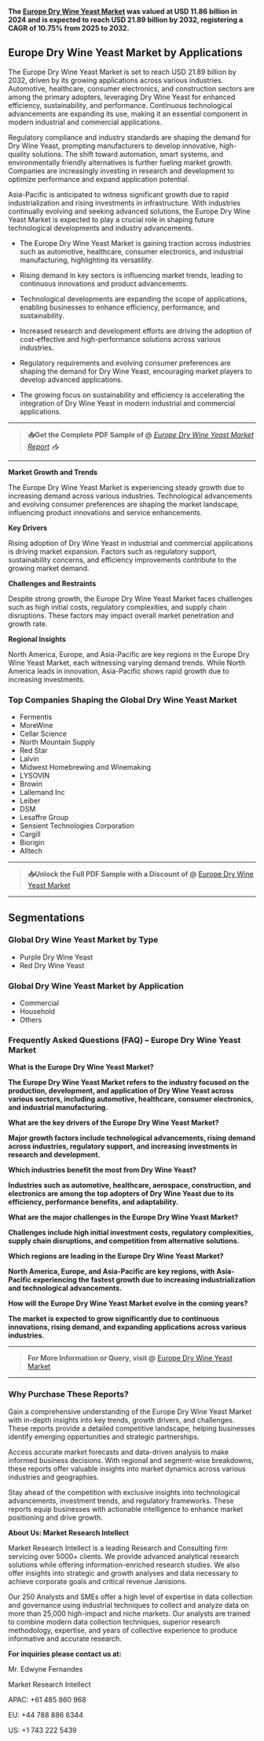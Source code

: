<p><strong>The <a href="https://www.marketresearchintellect.com/download-sample/?rid=1045515&amp;utm_source=Pulse-April-Europe&amp;utm_medium=852">Europe Dry Wine Yeast Market</a> was valued at USD 11.86 billion in 2024 and is expected to reach USD 21.89 billion by 2032, registering a CAGR of 10.75% from 2025 to 2032.</strong></p><h2>Europe Dry Wine Yeast Market by Applications&nbsp;</h2><p><p>The Europe Dry Wine Yeast Market is set to reach USD 21.89 billion by 2032, driven by its growing applications across various industries. Automotive, healthcare, consumer electronics, and construction sectors are among the primary adopters, leveraging Dry Wine Yeast for enhanced efficiency, sustainability, and performance. Continuous technological advancements are expanding its use, making it an essential component in modern industrial and commercial applications.</p><p>Regulatory compliance and industry standards are shaping the demand for Dry Wine Yeast, prompting manufacturers to develop innovative, high-quality solutions. The shift toward automation, smart systems, and environmentally friendly alternatives is further fueling market growth. Companies are increasingly investing in research and development to optimize performance and expand application potential.</p><p>Asia-Pacific is anticipated to witness significant growth due to rapid industrialization and rising investments in infrastructure. With industries continually evolving and seeking advanced solutions, the Europe Dry Wine Yeast Market is expected to play a crucial role in shaping future technological developments and industry advancements.</p></p><ul><li><p>The Europe Dry Wine Yeast Market is gaining traction across industries such as automotive, healthcare, consumer electronics, and industrial manufacturing, highlighting its versatility.</p></li><li><p>Rising demand in key sectors is influencing market trends, leading to continuous innovations and product advancements.</p></li><li><p>Technological developments are expanding the scope of applications, enabling businesses to enhance efficiency, performance, and sustainability.</p></li><li><p>Increased research and development efforts are driving the adoption of cost-effective and high-performance solutions across various industries.</p></li><li><p>Regulatory requirements and evolving consumer preferences are shaping the demand for Dry Wine Yeast, encouraging market players to develop advanced applications.</p></li><li><p>The growing focus on sustainability and efficiency is accelerating the integration of Dry Wine Yeast in modern industrial and commercial applications.</p></li></ul><hr /><blockquote><p><strong><span class="font-[700]">📥Get the Complete PDF Sample of @ </span></strong><em><span class="font-[700]"><a href="https://www.marketresearchintellect.com/download-sample/?rid=1045515&amp;utm_source=Pulse-April-Europe&amp;utm_medium=852" target="_blank" data-tracking-control-name="article-ssr-frontend-pulse_little-text-block" data-tracking-will-navigate="" data-test-link="">Europe Dry Wine Yeast Market Report</a>&nbsp;📥</span></em></p></blockquote><hr /><p class="" data-start="77" data-end="360"><strong data-start="77" data-end="105">Market Growth and Trends</strong></p><p class="" data-start="77" data-end="360">The Europe Dry Wine Yeast Market is experiencing steady growth due to increasing demand across various industries. Technological advancements and evolving consumer preferences are shaping the market landscape, influencing product innovations and service enhancements.</p><p class="" data-start="362" data-end="606"><strong data-start="362" data-end="377">Key Drivers</strong></p><p class="" data-start="362" data-end="606">Rising adoption of Dry Wine Yeast in industrial and commercial applications is driving market expansion. Factors such as regulatory support, sustainability concerns, and efficiency improvements contribute to the growing market demand.</p><p class="" data-start="608" data-end="849"><strong data-start="608" data-end="637">Challenges and Restraints</strong></p><p class="" data-start="608" data-end="849">Despite strong growth, the Europe Dry Wine Yeast Market faces challenges such as high initial costs, regulatory complexities, and supply chain disruptions. These factors may impact overall market penetration and growth rate.</p><p class="" data-start="851" data-end="1095"><strong data-start="851" data-end="872">Regional Insights</strong></p><p class="" data-start="851" data-end="1095">North America, Europe, and Asia-Pacific are key regions in the Europe Dry Wine Yeast Market, each witnessing varying demand trends. While North America leads in innovation, Asia-Pacific shows rapid growth due to increasing investments.</p><p><h3>Top Companies Shaping the Global Dry Wine Yeast Market </h3><ul><li>Fermentis</li><li>MoreWine</li><li>Cellar Science</li><li>North Mountain Supply</li><li>Red Star</li><li>Lalvin</li><li>Midwest Homebrewing and Winemaking</li><li>LYSOVIN</li><li>Browin</li><li>Lallemand Inc</li><li>Leiber</li><li>DSM</li><li>Lesaffre Group</li><li>Sensient Technologies Corporation</li><li>Cargill</li><li>Biorigin</li><li>Alltech</li></ul></p><hr /><blockquote><p><strong>📥Unlock the Full PDF Sample with a Discount of @</strong> <a href="https://www.marketresearchintellect.com/ask-for-discount/?rid=1045515&amp;utm_source=Pulse-April-Europe&amp;utm_medium=852">Europe Dry Wine Yeast Market</a></p></blockquote><hr /><p><h2>Segmentations</h2><h3>Global Dry Wine Yeast Market by Type</h3><ul><li>Purple Dry Wine Yeast</li><li>Red Dry Wine Yeast</li></ul><h3>Global Dry Wine Yeast Market by Application</h3><ul><li>Commercial</li><li>Household</li><li>Others</li></ul></p><h3><strong>Frequently Asked Questions (FAQ) &ndash; Europe Dry Wine Yeast Market</strong></h3><p><strong>What is the Europe Dry Wine Yeast Market?</strong></p><p><strong>The Europe Dry Wine Yeast Market refers to the industry focused on the production, development, and application of Dry Wine Yeast across various sectors, including automotive, healthcare, consumer electronics, and industrial manufacturing.</strong></p><p><strong>What are the key drivers of the Europe Dry Wine Yeast Market?</strong></p><p><strong>Major growth factors include technological advancements, rising demand across industries, regulatory support, and increasing investments in research and development.</strong></p><p><strong>Which industries benefit the most from Dry Wine Yeast?</strong></p><p><strong>Industries such as automotive, healthcare, aerospace, construction, and electronics are among the top adopters of Dry Wine Yeast due to its efficiency, performance benefits, and adaptability.</strong></p><p><strong>What are the major challenges in the Europe Dry Wine Yeast Market?</strong></p><p><strong>Challenges include high initial investment costs, regulatory complexities, supply chain disruptions, and competition from alternative solutions.</strong></p><p><strong>Which regions are leading in the Europe Dry Wine Yeast Market?</strong></p><p><strong>North America, Europe, and Asia-Pacific are key regions, with Asia-Pacific experiencing the fastest growth due to increasing industrialization and technological advancements.</strong></p><p><strong>How will the Europe Dry Wine Yeast Market evolve in the coming years?</strong></p><p><strong>The market is expected to grow significantly due to continuous innovations, rising demand, and expanding applications across various industries.</strong></p><hr /><blockquote><p><span class="font-[700]"><strong>For More Information or Query, visit&nbsp;@</strong>&nbsp;</span><span class="font-[700]"><a href="https://www.marketresearchintellect.com/product/dry-wine-yeast-market/?utm_source=Linkedin&utm_medium=852" target="_blank" data-tracking-control-name="article-ssr-frontend-pulse_little-text-block" data-tracking-will-navigate="" data-test-link="">Europe Dry Wine Yeast Market</a></span></p></blockquote><hr /><h3><strong data-start="0" data-end="31">Why Purchase These Reports?</strong></h3><p class="" data-start="35" data-end="297">Gain a comprehensive understanding of the Europe Dry Wine Yeast Market with in-depth insights into key trends, growth drivers, and challenges. These reports provide a detailed competitive landscape, helping businesses identify emerging opportunities and strategic partnerships.</p><p class="" data-start="299" data-end="540">Access accurate market forecasts and data-driven analysis to make informed business decisions. With regional and segment-wise breakdowns, these reports offer valuable insights into market dynamics across various industries and geographies.</p><p class="" data-start="542" data-end="784">Stay ahead of the competition with exclusive insights into technological advancements, investment trends, and regulatory frameworks. These reports equip businesses with actionable intelligence to enhance market positioning and drive growth.</p><p><strong><span class="font-[700]">About Us: Market Research Intellect</span></strong></p><p><span class="">Market Research Intellect is a leading Research and Consulting firm servicing over 5000+ clients. We provide advanced analytical research solutions while offering information-enriched research studies.&nbsp;</span>We also offer insights into strategic and growth analyses and data necessary to achieve corporate goals and critical revenue Janisions.</p><p><span class="">Our 250 Analysts and SMEs offer a high level of expertise in data collection and governance using industrial techniques to collect and analyze data on more than 25,000 high-impact and niche markets. Our analysts are trained to combine modern data collection techniques, superior research methodology, expertise, and years of collective experience to produce informative and accurate research.</span></p><p><strong>For inquiries please contact us at:</strong></p><p>Mr. Edwyne Fernandes</p><p>Market Research Intellect</p><p>APAC: +61 485 860 968</p><p>EU: +44 788 886 6344</p><p>US: +1 743 222 5439</p>